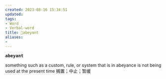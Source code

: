 ```yaml
---
created: 2023-08-16 15:34:51
updated: 
tags: 
- Word
- Verbal-word
title: 🚩abeyant
aliases:
- 
---
```


<pre><strong>abeyant</strong></pre>
something such as a custom, rule, or system that is in abeyance is not being used at the present time 搁置；中止；暂缓